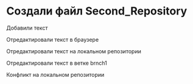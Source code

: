 # Создали файл Second_Repository

Добавили текст 

Отредактировали текст в браузере

Отредактировали текст на локальном репозитории

Отредактировали текст в ветке brnch1


Конфликт на локальном репозитории

